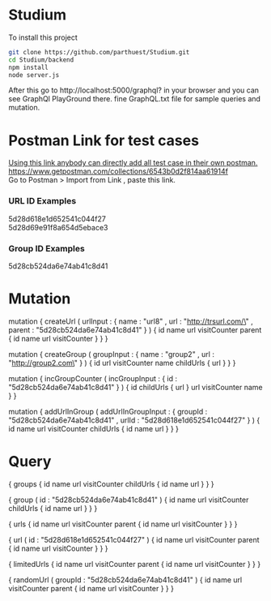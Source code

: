 # Studium
To install this project 
```bash
git clone https://github.com/parthuest/Studium.git
cd Studium/backend
npm install
node server.js

```
After this go to http://localhost:5000/graphql? in your browser and you can see GraphQl PlayGround there.
fine GraphQL.txt file for sample queries and mutation.


# Postman Link for test cases 
[Using this link anybody can directly add all test case in their own postman.](https://www.getpostman.com/collections/6543b0d2f814aa61914f)
https://www.getpostman.com/collections/6543b0d2f814aa61914f  
Go to Postman > Import from Link , paste this link.  

### URL ID Examples
5d28d618e1d652541c044f27  
5d28d69e91f8a654d5ebace3  

### Group ID Examples
5d28cb524da6e74ab41c8d41

# Mutation 

mutation { createUrl ( urlInput : { name : \"url8\" , url : \"http://trsurl.com/\" , parent : \"5d28cb524da6e74ab41c8d41\" } ) { id name url visitCounter parent { id name url visitCounter } } }   

mutation { createGroup ( groupInput : { name : \"group2\" , url : \"http://group2.com\" } ) { id url visitCounter name childUrls { url } } }  

mutation { incGroupCounter ( incGroupInput : { id : \"5d28cb524da6e74ab41c8d41\" } ) { id childUrls { url } url visitCounter name } }   

mutation { addUrlInGroup ( addUrlInGroupInput : { groupId : \"5d28cb524da6e74ab41c8d41\" , urlId : \"5d28d618e1d652541c044f27\" } ) { id name url visitCounter childUrls { id name url } } }  

# Query 

{ groups { id name url visitCounter childUrls { id name url } } } 

{ group ( id : \"5d28cb524da6e74ab41c8d41\" ) { id name url visitCounter childUrls { id name url } } } 

{ urls { id name url visitCounter parent { id name url visitCounter } } } 

{ url ( id : \"5d28d618e1d652541c044f27\" ) { id name url visitCounter parent { id name url visitCounter } } }

{ limitedUrls { id name url visitCounter parent { id name url visitCounter } } } 

{ randomUrl ( groupId : \"5d28cb524da6e74ab41c8d41\" ) { id name url visitCounter parent { id name url visitCounter } } } 